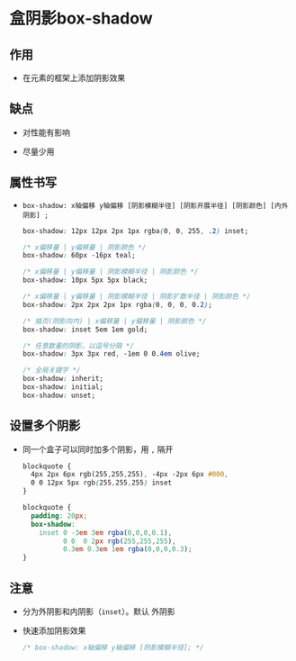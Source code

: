 # 盒阴影box-shadow

## 作用

+ 在元素的框架上添加阴影效果

## 缺点

+ 对性能有影响

+ 尽量少用

## 属性书写

+ `box-shadow: x轴偏移 y轴偏移 [阴影模糊半径] [阴影开展半径] [阴影颜色] [内外阴影] ;`

  ```css
  box-shadow: 12px 12px 2px 1px rgba(0, 0, 255, .2) inset;
  ```

  ```css
  /* x偏移量 | y偏移量 | 阴影颜色 */
  box-shadow: 60px -16px teal;

  /* x偏移量 | y偏移量 | 阴影模糊半径 | 阴影颜色 */
  box-shadow: 10px 5px 5px black;

  /* x偏移量 | y偏移量 | 阴影模糊半径 | 阴影扩散半径 | 阴影颜色 */
  box-shadow: 2px 2px 2px 1px rgba(0, 0, 0, 0.2);

  /* 插页(阴影向内) | x偏移量 | y偏移量 | 阴影颜色 */
  box-shadow: inset 5em 1em gold;

  /* 任意数量的阴影，以逗号分隔 */
  box-shadow: 3px 3px red, -1em 0 0.4em olive;

  /* 全局关键字 */
  box-shadow: inherit;
  box-shadow: initial;
  box-shadow: unset;
  ```

## 设置多个阴影

+ 同一个盒子可以同时加多个阴影，用 `,` 隔开

  ```css
  blockquote {
    4px 2px 6px rgb(255,255,255), -4px -2px 6px #000,
    0 0 12px 5px rgb(255,255,255) inset
  }
  ```

  ```css
  blockquote {
    padding: 20px;
    box-shadow:
      inset 0 -3em 3em rgba(0,0,0,0.1),
            0 0  0 2px rgb(255,255,255),
            0.3em 0.3em 1em rgba(0,0,0,0.3);
  }
  ```

## 注意

+ 分为外阴影和内阴影（`inset`）。默认 外阴影

+ 快速添加阴影效果

  ```css
  /* box-shadow: x轴偏移 y轴偏移 [阴影模糊半径]; */
  ```

